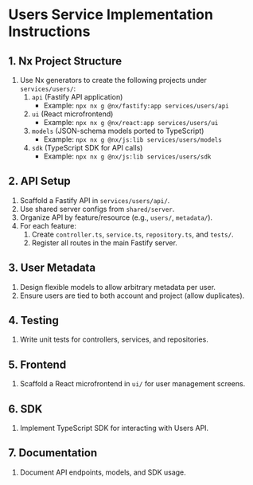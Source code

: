 # Users Service Implementation Instructions

## 1. Nx Project Structure
1. Use Nx generators to create the following projects under `services/users/`:
    1. `api` (Fastify API application)
        - Example: `npx nx g @nx/fastify:app services/users/api`
    2. `ui` (React microfrontend)
        - Example: `npx nx g @nx/react:app services/users/ui`
    3. `models` (JSON-schema models ported to TypeScript)
        - Example: `npx nx g @nx/js:lib services/users/models`
    4. `sdk` (TypeScript SDK for API calls)
        - Example: `npx nx g @nx/js:lib services/users/sdk`

## 2. API Setup
1. Scaffold a Fastify API in `services/users/api/`.
2. Use shared server configs from `shared/server`.
3. Organize API by feature/resource (e.g., `users/`, `metadata/`).
4. For each feature:
    1. Create `controller.ts`, `service.ts`, `repository.ts`, and `tests/`.
    2. Register all routes in the main Fastify server.

## 3. User Metadata
1. Design flexible models to allow arbitrary metadata per user.
2. Ensure users are tied to both account and project (allow duplicates).

## 4. Testing
1. Write unit tests for controllers, services, and repositories.

## 5. Frontend
1. Scaffold a React microfrontend in `ui/` for user management screens.

## 6. SDK
1. Implement TypeScript SDK for interacting with Users API.

## 7. Documentation
1. Document API endpoints, models, and SDK usage.
